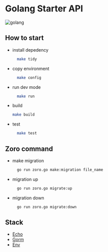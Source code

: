 # Golang Starter API
![golang](https://upload.wikimedia.org/wikipedia/commons/thumb/0/05/Go_Logo_Blue.svg/1200px-Go_Logo_Blue.svg.png)

## How to start
- install depedency
  ```bash
    make tidy
  ```
- copy environment
  ```bash
    make config
  ```
- run dev mode
  ```bash
    make run
  ```
- build
  ```bash
  make build
  ```
- test
  ```bash
    make test
  ```

## Zoro command
- make migration
  ```bash
    go run zoro.go make:migration file_name
  ```
- migration up
  ```bash
    go run zoro.go migrate:up
  ```
- migration down
  ```bash
    go run zoro.go migrate:down
  ```

## Stack 
- [Echo](https://echo.labstack.com)
- [Gorm](https://gorm.io)
- [Env](https://github.com/spf13/viper)
